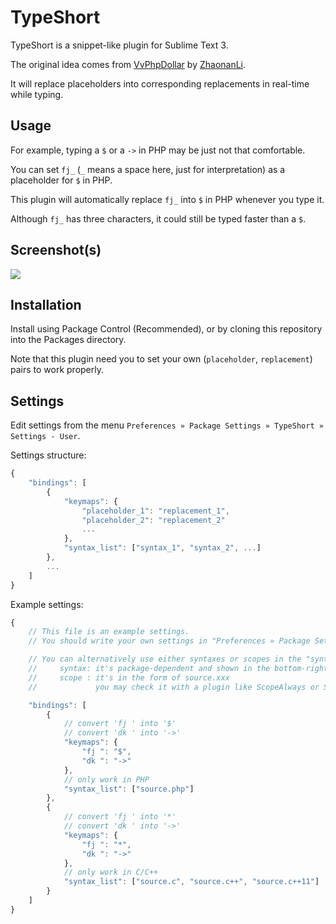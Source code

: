 # TypeShort #

TypeShort is a snippet-like plugin for Sublime Text 3.

The original idea comes from [VvPhpDollar](https://github.com/ZhaonanLi/VvPhpDollar) by [ZhaonanLi](https://github.com/ZhaonanLi).

It will replace placeholders into corresponding replacements in real-time while typing.


## Usage ##

For example, typing a `$` or a `->` in PHP may be just not that comfortable.

You can set `fj_` (`_` means a space here, just for interpretation) as a placeholder for `$` in PHP.

This plugin will automatically replace `fj_` into `$` in PHP whenever you type it.

Although `fj_` has three characters, it could still be typed faster than a `$`.


## Screenshot(s) ##

![](https://raw.githubusercontent.com/jfcherng/sublime-TypeShort/gh-pages/images/screenshot.gif)


## Installation ##

Install using Package Control (Recommended), or by cloning this repository into the Packages directory.

Note that this plugin need you to set your own (`placeholder`, `replacement`) pairs to work properly.


## Settings ##

Edit settings from the menu `Preferences » Package Settings » TypeShort » Settings - User`.

Settings structure:
```javascript
{
    "bindings": [
        {
            "keymaps": {
                "placeholder_1": "replacement_1",
                "placeholder_2": "replacement_2"
                ...
            },
            "syntax_list": ["syntax_1", "syntax_2", ...]
        },
        ...
    ]
}
```

Example settings:
```javascript
{
    // This file is an example settings.
    // You should write your own settings in "Preferences » Package Settings » TypeShort » Settings - User"

    // You can alternatively use either syntaxes or scopes in the "syntax_list".
    //     syntax: it's package-dependent and shown in the bottom-right corner of your ST windows
    //     scope : it's in the form of source.xxx
    //             you may check it with a plugin like ScopeAlways or ScopeHunter

    "bindings": [
        {
            // convert 'fj ' into '$'
            // convert 'dk ' into '->'
            "keymaps": {
                "fj ": "$",
                "dk ": "->"
            },
            // only work in PHP
            "syntax_list": ["source.php"]
        },
        {
            // convert 'fj ' into '*'
            // convert 'dk ' into '->'
            "keymaps": {
                "fj ": "*",
                "dk ": "->"
            },
            // only work in C/C++
            "syntax_list": ["source.c", "source.c++", "source.c++11"]
        }
    ]
}
```
